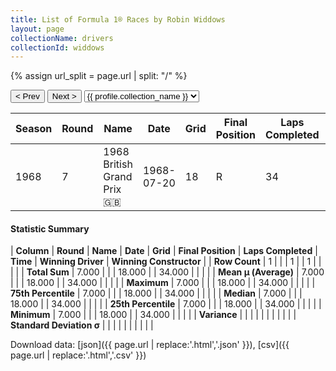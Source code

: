 ```yaml
---
title: List of Formula 1® Races by Robin Widdows
layout: page
collectionName: drivers
collectionId: widdows
---
```


{% assign url_split = page.url | split: "/" %}
<div id="collection-navigation">
<button onclick="selector.options[selector.selectedIndex-1].value && (window.location = selector.options[selector.selectedIndex-1].value);">&lt; Prev</button>
<button onclick="selector.options[selector.selectedIndex+1].value && (window.location = selector.options[selector.selectedIndex+1].value);">Next &gt;</button>
<select id="selector" onchange="this.options[this.selectedIndex].value && (window.location = this.options[this.selectedIndex].value);">
  {% for collectionId in site.data[page.collectionName].refs %}
    {% if collectionId == page.collectionId %}
      {% assign selected = "selected" %}
    {% else %}
      {% assign selected = "" %}
    {% endif %}
    {% assign profile = site.data[page.collectionName][collectionId].profile %}
    <option value="/f1/{{ page.collectionName }}/{{ collectionId }}/{{ url_split[4] }}" {{ selected }}>{{ profile.collection_name }}</option>
  {% endfor %}
</select>
</div>

| Season | Round | Name | Date | Grid | Final Position | Laps Completed | Time | Winning Driver | Winning Constructor |
|--|--|--|--|--|--|--|--|--|--|
| 1968 | 7 | 1968 British Grand Prix 🇬🇧 | 1968-07-20 | 18 | R | 34 |   | Jo Siffert 🇨🇭 | Lotus-Ford 🇬🇧 |

#### Statistic Summary

| **Column** | **Round** | **Name** | **Date** | **Grid** | **Final Position** | **Laps Completed** | **Time** | **Winning Driver** | **Winning Constructor** |
| **Row Count** | 1 |  |  | 1 |  | 1 |  |  |  |
| **Total Sum** | 7.000 |  |  | 18.000 |  | 34.000 |  |  |  |
| **Mean μ (Average)** | 7.000 |  |  | 18.000 |  | 34.000 |  |  |  |
| **Maximum** | 7.000 |  |  | 18.000 |  | 34.000 |  |  |  |
| **75th Percentile** | 7.000 |  |  | 18.000 |  | 34.000 |  |  |  |
| **Median** | 7.000 |  |  | 18.000 |  | 34.000 |  |  |  |
| **25th Percentile** | 7.000 |  |  | 18.000 |  | 34.000 |  |  |  |
| **Minimum** | 7.000 |  |  | 18.000 |  | 34.000 |  |  |  |
| **Variance** |  |  |  |  |  |  |  |  |  |
| **Standard Deviation σ** |  |  |  |  |  |  |  |  |  |

Download data: [json]({{ page.url | replace:'.html','.json' }}), [csv]({{ page.url | replace:'.html','.csv' }})
